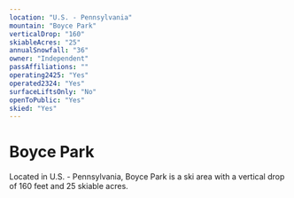 ```yaml
---
location: "U.S. - Pennsylvania"
mountain: "Boyce Park"
verticalDrop: "160"
skiableAcres: "25"
annualSnowfall: "36"
owner: "Independent"
passAffiliations: ""
operating2425: "Yes"
operated2324: "Yes"
surfaceLiftsOnly: "No"
openToPublic: "Yes"
skied: "Yes"
---
```


# Boyce Park

Located in U.S. - Pennsylvania, Boyce Park is a ski area with a vertical drop of 160 feet and 25 skiable acres.